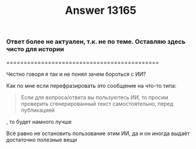 ﻿---
title: "Answer 13165"
se.owner.user_id: 385375
se.owner.display_name: "EzioMercer"
se.owner.link: "https://ru.meta.stackoverflow.com/users/385375/eziomercer"
se.answer_id: 13165
se.question_id: 13138
se.post_type: answer
se.is_accepted: False
---
<h3>Ответ более не актуален, т.к. не по теме. Оставляю здесь чисто для истории</h3>
<p>============================================</p>
<p>Честно говоря я так и не понял зачем бороться с ИИ?</p>
<p>Как по мне если перефразировать это сообщение на что-то типа:</p>
<blockquote>
<p>Если для вопроса/ответа вы пользуютесь ИИ, то просим проверить сгенерированный текст самостоятельно, перед публикацией</p>
</blockquote>
<p>, то будет намного лучше</p>
<p>Всё равно не остановить пользование этим ИИ, да и он иногда выдаёт достаточно полезные вещи</p>

